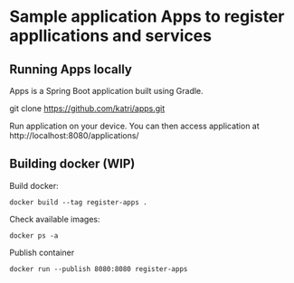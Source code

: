 # Sample application Apps to register appllications and services

## Running Apps locally
Apps  is a Spring Boot application built using Gradle. 

git clone https://github.com/katri/apps.git

Run application on your device.
You can then access application at http://localhost:8080/applications/

## Building docker (WIP)

Build docker:
```
docker build --tag register-apps .
```

Check available images:
```
docker ps -a
```

Publish container
```
docker run --publish 8080:8080 register-apps
```

